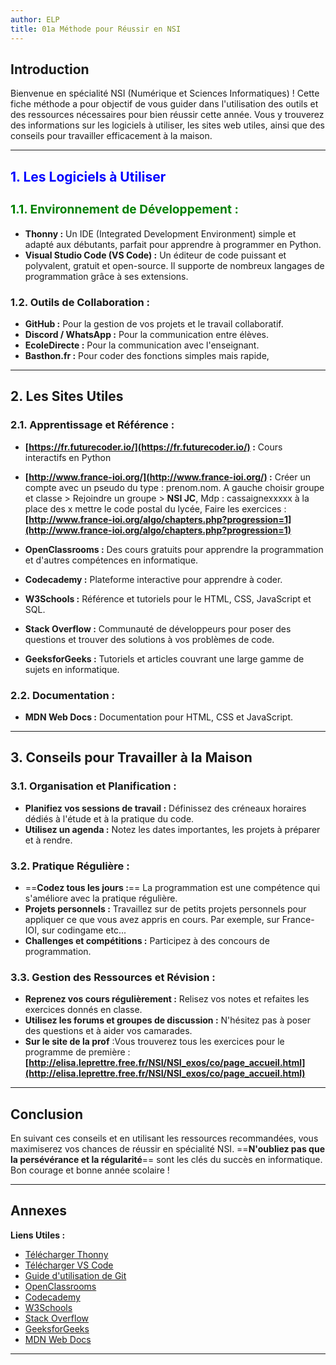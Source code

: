 ```yaml
---
author: ELP
title: 01a Méthode pour Réussir en NSI
---
```




## Introduction
Bienvenue en spécialité NSI (Numérique et Sciences Informatiques) ! Cette fiche méthode a pour objectif de vous guider dans l'utilisation des outils et des ressources nécessaires pour bien réussir cette année. Vous y trouverez des informations sur les logiciels à utiliser, les sites web utiles, ainsi que des conseils pour travailler efficacement à la maison.

---

## <h2 style="color:blue;">1. Les Logiciels à Utiliser</h2>

### **<h3 style="color:green;">1.1. Environnement de Développement :</h3>**

- **Thonny :** Un IDE (Integrated Development Environment) simple et adapté aux débutants, parfait pour apprendre à programmer en Python.
- **Visual Studio Code (VS Code) :** Un éditeur de code puissant et polyvalent, gratuit et open-source. Il supporte de nombreux langages de programmation grâce à ses extensions.

### **1.2. Outils de Collaboration :**

- **GitHub :** Pour la gestion de vos projets et le travail collaboratif.
- **Discord / WhatsApp :** Pour la communication entre élèves.
- **EcoleDirecte :** Pour la communication avec l'enseignant.
- **Basthon.fr :** Pour coder des fonctions simples mais rapide,

---

## 2. Les Sites Utiles

### **2.1. Apprentissage et Référence :**

- **[https://fr.futurecoder.io/](https://fr.futurecoder.io/) :** Cours interactifs en Python
- **[http://www.france-ioi.org/](http://www.france-ioi.org/) :** Créer un compte avec un pseudo du type : prenom.nom. A gauche choisir groupe et classe > Rejoindre un groupe > **NSI JC**, Mdp : cassaignexxxxx à la place des x mettre le code postal du lycée, Faire les exercices : **[http://www.france-ioi.org/algo/chapters.php?progression=1](http://www.france-ioi.org/algo/chapters.php?progression=1)**

- **OpenClassrooms :** Des cours gratuits pour apprendre la programmation et d'autres compétences en informatique.
- **Codecademy :** Plateforme interactive pour apprendre à coder.
- **W3Schools :** Référence et tutoriels pour le HTML, CSS, JavaScript et SQL.
- **Stack Overflow :** Communauté de développeurs pour poser des questions et trouver des solutions à vos problèmes de code.
- **GeeksforGeeks :** Tutoriels et articles couvrant une large gamme de sujets en informatique.


### **2.2. Documentation :**

- **MDN Web Docs :** Documentation pour HTML, CSS et JavaScript.

---

## 3. Conseils pour Travailler à la Maison

### **3.1. Organisation et Planification :**

- **Planifiez vos sessions de travail :** Définissez des créneaux horaires dédiés à l'étude et à la pratique du code.
- **Utilisez un agenda :** Notez les dates importantes, les projets à préparer et à rendre.

### **3.2. Pratique Régulière :**

- ==**Codez tous les jours :**== La programmation est une compétence qui s'améliore avec la pratique régulière.
- **Projets personnels :** Travaillez sur de petits projets personnels pour appliquer ce que vous avez appris en cours. Par exemple, sur France-IOI, sur codingame etc...
- **Challenges et compétitions :** Participez à des concours de programmation.

### **3.3. Gestion des Ressources et Révision :**

- **Reprenez vos cours régulièrement :** Relisez vos notes et refaites les exercices donnés en classe.
- **Utilisez les forums et groupes de discussion :** N'hésitez pas à poser des questions et à aider vos camarades.
- **Sur le site de la prof** :Vous trouverez tous les exercices pour le programme de première : **[http://elisa.leprettre.free.fr/NSI/NSI_exos/co/page_accueil.html](http://elisa.leprettre.free.fr/NSI/NSI_exos/co/page_accueil.html)**






---

## Conclusion

En suivant ces conseils et en utilisant les ressources recommandées, vous maximiserez vos chances de réussir en spécialité NSI. ==**N'oubliez pas que la persévérance et la régularité**== sont les clés du succès en informatique. Bon courage et bonne année scolaire !

---

## Annexes

**Liens Utiles :**

- [Télécharger Thonny](https://thonny.org/)
- [Télécharger VS Code](https://code.visualstudio.com/)
- [Guide d'utilisation de Git](https://git-scm.com/doc)
- [OpenClassrooms](https://openclassrooms.com/)
- [Codecademy](https://www.codecademy.com/)
- [W3Schools](https://www.w3schools.com/)
- [Stack Overflow](https://stackoverflow.com/)
- [GeeksforGeeks](https://www.geeksforgeeks.org/)
- [MDN Web Docs](https://developer.mozilla.org/)

---
